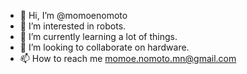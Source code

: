- 👋 Hi, I’m @momoenomoto
- 👀 I’m interested in robots.
- 🌱 I’m currently learning a lot of things.
- 💞️ I’m looking to collaborate on hardware.
- 📫 How to reach me momoe.nomoto.mn@gmail.com

<!---
momoe-nomoto/momoe-nomoto is a ✨ special ✨ repository because its `README.md` (this file) appears on your GitHub profile.
You can click the Preview link to take a look at your changes.
--->

